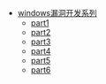 * [windows漏洞开发系列](reverse_engine/windows_exploit/)
  * [part1]()
  * [part2]()
  * [part3]()
  * [part4]()
  * [part5]()
  * [part6]()
  
